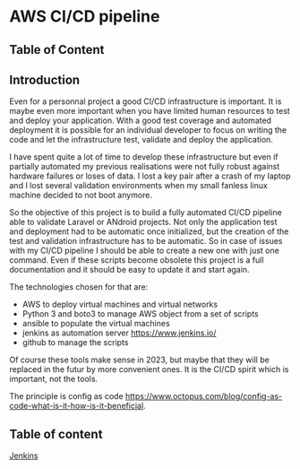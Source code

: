 # AWS CI/CD pipeline

## Table of Content

## Introduction

Even for a personnal project a good CI/CD infrastructure is important. It is maybe even more important when you have limited human resources to test and deploy your application. With a good test coverage and automated deployment it is possible for an individual developer to focus on writing the code and let the infrastructure test, validate and deploy the application.

I have spent quite a lot of time to develop these infrastructure but even if partially automated my previous realisations were not fully robust against hardware failures or loses of data. I lost a key pair after a crash of my laptop and I lost several validation environments when my small fanless linux machine decided to not boot anymore.

So the objective of this project is to build a fully automated CI/CD pipeline able to validate Laravel or ANdroid projects. Not only the application test and deployment had to be automatic once initialized, but the creation of the test and validation infrastructure has to be automatic. So in case of issues with my CI/CD pipeline I should be able to create a new one with just one command. Even if these scripts become obsolete this project is a full documentation and it should be easy to update it and start again.

The technologies chosen for that are:
* AWS to deploy virtual machines and virtual networks
* Python 3 and boto3 to manage AWS object from a set of scripts
* ansible to populate the virtual machines
* jenkins as automation server https://www.jenkins.io/
* github to manage the scripts

Of course these tools make sense in 2023, but maybe that they will be replaced in the futur by more convenient ones. It is the CI/CD spirit which is important, not the tools.

The principle is config as code https://www.octopus.com/blog/config-as-code-what-is-it-how-is-it-beneficial. 

## Table of content

 [Jenkins](jenkins.md)
